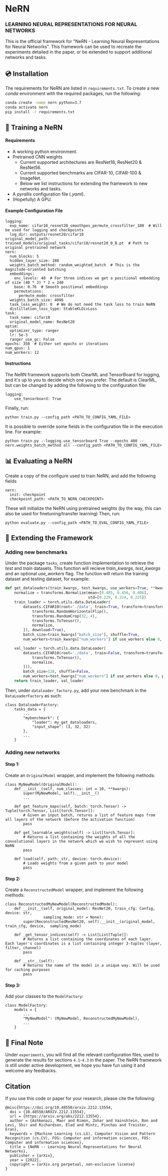 # NeRN 
### LEARNING NEURAL REPRESENTATIONS FOR NEURAL NETWORKS

This is the official framework for "NeRN - Learning Neural Representations for Neural Networks". 
This framework can be used to recreate the experiments detailed in the paper, or be extended to support additional networks and tasks.

## 💿 Installation

The requirements for NeRN are listed in `requirements.txt`.
To create a new _conda_ environment with the required packages, run the following:
```sh
conda create -name nern python=3.7
conda activate nern
pip install -r requirements.txt
```
## 🏃 Training a NeRN

#### Requirements
- A working python environment.
- Pretrained CNN weights
    - Current supported architectures are ResNet18, ResNet20 & ResNet56.
    - Current supported benchmarks are CIFAR-10, CIFAR-100 & ImageNet.
    - Below we list instructions for extending the framework to new networks and tasks.
- A _pyrallis_ configuration file (_.yaml_).
- (Hopefully) A GPU.

#### Example Configuration File
```
logging:
  exp_name: cifar10_resnet20_smoothpes_permute_crossfilter_180  # Will be used for logging and checkpoints
  log_dir: outputs/resnet20/cifar10
original_model_path: trained_models/original_tasks/cifar10/resnet20_0_B.pt  # Path to original pretrained network
nern:
  num_blocks: 5
  hidden_layer_size: 180
  weights_batch_method: random_weighted_batch  # This is the magnitude-oriented batching
  embeddings:
    enc_levels: 40  # For three indices we get a positional embedding of size (40 * 3) * 2 = 240
    base: 0.76  # Smooth positional embeddings
    permutations:
      permute_mode: crossfilter
  weights_batch_size: 4096
  task_loss_weight: 0  # We do not need the task loss to train NeRN
  distillation_loss_type: StableKLDivLoss
task:
  task_name: cifar10
  original_model_name: ResNet20
optim:
  optimizer_type: ranger
  lr: 5e-3
  ranger_use_gc: False
epochs: 350  # Either set epochs or iterations
num_gpus: 1
num_workers: 12
```

#### Instructions
The NeRN framework supports both ClearML and TensorBoard for logging, and it's up to you to decide which one you prefer. The default is ClearML, but can be changed by adding the following to the configuration file:
```
logging:
    use_tensorboard: True
```
Finally, run:
```
python train.py --config_path <PATH_TO_CONFIG_YAML_FILE>
```
It is possible to override some fields in the configuration file in the execution line. For example:
```
python train.py --logging.use_tensorboard True --epochs 400 --nern.weights_batch_method all --config_path <PATH_TO_CONFIG_YAML_FILE>
```

## 📊 Evaluating a NeRN
Create a copy of the configure used to train NeRN, and add the following fields
```
nern:
  init: checkpoint
  checkpoint_path: <PATH_TO_NERN_CHECKPOINT>
```
These will initialize the NeRN using pretrained weights (by the way, this can also be used for finetuning/transfer learning)
Then, run:
```
python evaluate.py --config_path <PATH_TO_EVAL_CONFIG_YAML_FILE>
```

## 🔧 Extending the Framework
### Adding new benchmarks
Under the package `tasks`, create function implementation to retrieve the _test_ and _train_ datasets. This function will recieve *train_kwargs*, *test_kwargs* and an optional *use_workers* flag. The function will return the training dataset and testing dataset, for example:
```python
def get_dataloaders(train_kwargs, test_kwargs, use_workers=True, **kwargs):
    normalize = transforms.Normalize(mean=[0.485, 0.456, 0.406],
                                     std=[0.229, 0.224, 0.225])
    train_loader = torch.utils.data.DataLoader(
        datasets.CIFAR10(root='./data', train=True, transform=transforms.Compose([
            transforms.RandomHorizontalFlip(),
            transforms.RandomCrop(32, 4),
            transforms.ToTensor(),
            normalize,
        ]), download=True),
        batch_size=train_kwargs["batch_size"], shuffle=True,
        num_workers=train_kwargs["num_workers"] if use_workers else 0, pin_memory=True)

    val_loader = torch.utils.data.DataLoader(
        datasets.CIFAR10(root='./data', train=False, transform=transforms.Compose([
            transforms.ToTensor(),
            normalize,
        ])),
        batch_size=128, shuffle=False,
        num_workers=test_kwargs["num_workers"] if use_workers else 0, pin_memory=True)
    return train_loader, val_loader
```
Then, under `dataloader_factory.py`, add your new benchmark in the `DataLoaderFactory` as such:
```
class DataloaderFactory:
    tasks_data = {
        ...
        "mybenchmark": {
            "loader": my_get_dataloaders,
            "input_shape": (3, 32, 32)
        },
        ...
    }
```
### Adding new networks
#### Step 1:
Create an `OriginalModel` wrapper, and implement the following methods:
```
class MyNewModel(OriginalModel):
    def __init__(self, num_classes: int = 10, **kwargs):
        super(MyNewModel, self).__init__()
        ...

    def get_feature_maps(self, batch: torch.Tensor) -> Tuple[torch.Tensor, List[torch.Tensor]]:
        # Given an input batch, returns a list of feature maps from all layers of the network (before the activation function)
        pass

    def get_learnable_weights(self) -> List[torch.Tensor]:
        # Returns a list containing the weights of all the convolutional layers in the network which we wish to represent using NeRN
        pass

    def load(self, path: str, device: torch.device):
        # Loads weights from a given path to your model
        pass
```
#### Step 2:
Create a `ReconstructedModel` wrapper, and implement the following methods:
```
class ReconstructedMyNewModel(ReconstructedModel):
    def __init__(self, original_model: ResNet20, train_cfg: Config, device: str,
                 sampling_mode: str = None):
        super(ReconstructedResNet20, self).__init__(original_model, train_cfg, device,  sampling_mode)

    def _get_tensor_indices(self) -> List[List[Tuple]]:
        # Returns a list containing the coordinates of each layer. Each layer's coordinates is a list containing integer 3-tuples (layer, filter, channel)
        pass

    def __str__(self):
        # Returns the name of the model in a unique way. Will be used for caching purposes
        pass
```
#### Step 3:
Add your classes to the `ModelFactory`:
```
class ModelFactory:
    models = {
        ...
        "MyNewModel": (MyNewModel, ReconstructedMyNewModel),
        ...
    }
```

## 📃 Final Note
Under `experiments`, you will find all the relevant configuration files, used to generate the results for sections `4.1`-`4.3` in the paper.
The NeRN framework is still under active development, we hope you have fun using it and welcome any feedbacks.


## Citation
If you use this code or paper for your research, please cite the following:


```
@misc{https://doi.org/10.48550/arxiv.2212.13554,
  doi = {10.48550/ARXIV.2212.13554},
  url = {https://arxiv.org/abs/2212.13554},
  author = {Ashkenazi, Maor and Rimon, Zohar and Vainshtein, Ron and Levi, Shir and Richardson, Elad and Mintz, Pinchas and Treister, Eran},
  keywords = {Machine Learning (cs.LG), Computer Vision and Pattern Recognition (cs.CV), FOS: Computer and information sciences, FOS: Computer and information sciences},
  title = {NeRN -- Learning Neural Representations for Neural Networks},
  publisher = {arXiv},
  year = {2022},
  copyright = {arXiv.org perpetual, non-exclusive license}
}
```